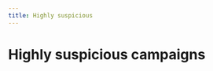 ```yaml
---
title: Highly suspicious
---
```

# Highly suspicious campaigns

<!-- material/tags { include: [HIGHLY_SUSPICIOUS] }-->
